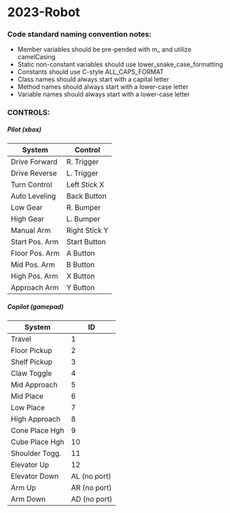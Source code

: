 # 2023-Robot

### Code standard naming convention notes:
* Member variables should be pre-pended with m_ and utilize camelCasing
* Static non-constant variables should use lower_snake_case_formatting
* Constants should use C-style ALL_CAPS_FORMAT
* Class names should always start with a capital letter
* Method names should always start with a lower-case letter
* Variable names should always start with a lower-case letter

### CONTROLS:

##### Pilot (xbox)

|System          | Control       |
|----------------|---------------|
| Drive Forward  | R. Trigger    |
| Drive Reverse  | L. Trigger    |
| Turn Control   | Left Stick X  |
| Auto Leveling  | Back Button   |
| Low Gear       | R. Bumper     |
| High Gear      | L. Bumper     |
| Manual Arm     | Right Stick Y |
| Start Pos. Arm | Start Button  |
| Floor Pos. Arm | A Button      |
| Mid Pos. Arm   | B Button      |
| High Pos. Arm  | X Button      |
| Approach Arm   | Y Button      |

##### Copilot (gamepad)

|System          | ID            |
|----------------|---------------|
| Travel         | 1             |
| Floor Pickup   | 2             |
| Shelf Pickup   | 3             |
| Claw Toggle    | 4             |
| Mid Approach   | 5             |
| Mid Place      | 6             |
| Low Place      | 7             |
| High Approach  | 8             |
| Cone Place Hgh | 9             |
| Cube Place Hgh | 10            |
| Shoulder Togg. | 11            |
| Elevator Up    | 12            |
| Elevator Down  | AL (no port)  |
| Arm Up         | AR (no port)  |
| Arm Down       | AD (no port)  |